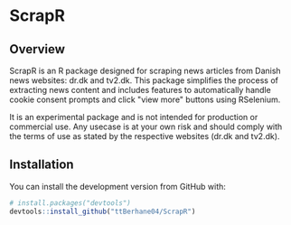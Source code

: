 # ScrapR

## Overview
ScrapR is an R package designed for scraping news articles from Danish news websites: dr.dk and tv2.dk. This package simplifies the process of extracting news content and includes features to automatically handle cookie consent prompts and click "view more" buttons using RSelenium.

It is an experimental package and is not intended for production or commercial use.
Any usecase is at your own risk and should comply with the terms of use as stated by the respective websites (dr.dk and tv2.dk).

## Installation

You can install the development version from GitHub with:

```r
# install.packages("devtools")
devtools::install_github("ttBerhane04/ScrapR")
